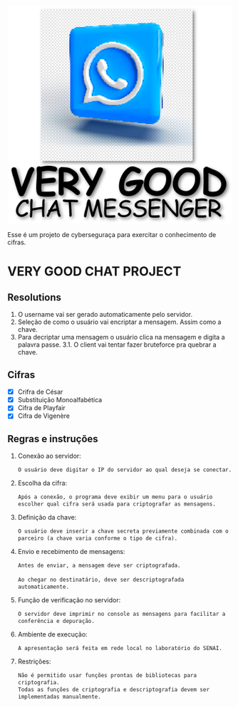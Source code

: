 ![Logo](./meta/logo.png)

Esse é um projeto de cyberseguraça para exercitar o conhecimento de cifras.

# VERY GOOD CHAT PROJECT

## Resolutions

1. O username vai ser gerado automaticamente pelo servidor.
2. Seleção de como o usuário vai encriptar a mensagem. Assim como a chave.
3. Para decriptar uma mensagem o usuário clica na mensagem e digita a palavra passe.
3.1. O client vai tentar fazer bruteforce pra quebrar a chave.

## Cifras

- [x] Crifra de César
- [x] Substituição Monoalfabética
- [x] Cifra de Playfair
- [x] Cifra de Vigenère

## Regras e instruções

1.  Conexão ao servidor:

        O usuário deve digitar o IP do servidor ao qual deseja se conectar.

2.  Escolha da cifra:

        Após a conexão, o programa deve exibir um menu para o usuário escolher qual cifra será usada para criptografar as mensagens.

3.  Definição da chave:

        O usuário deve inserir a chave secreta previamente combinada com o parceiro (a chave varia conforme o tipo de cifra).

4.  Envio e recebimento de mensagens:

        Antes de enviar, a mensagem deve ser criptografada.

        Ao chegar no destinatário, deve ser descriptografada automaticamente.

5.  Função de verificação no servidor:

        O servidor deve imprimir no console as mensagens para facilitar a conferência e depuração.

6.  Ambiente de execução:

        A apresentação será feita em rede local no laboratório do SENAI.

7.  Restrições:

        Não é permitido usar funções prontas de bibliotecas para criptografia.
        Todas as funções de criptografia e descriptografia devem ser implementadas manualmente.
